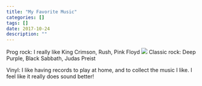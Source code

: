 ```yaml
---
title: "My Favorite Music"
categories: []
tags: []
date: 2017-10-24
description: ""
---
```


Prog rock:
I really like King Crimson, Rush, Pink Floyd
![](http://tralfaz-archives.com/coverart/K/king_crim_courtf.jpg)
Classic rock:
Deep Purple, Black Sabbath, Judas Preist

Vinyl:
I like having records to play at home, and to collect the music I like. I feel like it really does sound better!
<Picture of Liam with King Crimson album>